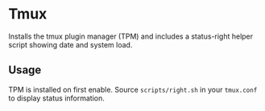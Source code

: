 # Tmux

Installs the tmux plugin manager (TPM) and includes a status-right helper script showing date and system load.

## Usage

TPM is installed on first enable. Source `scripts/right.sh` in your `tmux.conf` to display status information.
